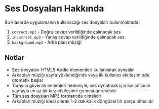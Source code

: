 # Ses Dosyaları Hakkında

Bu klasörde uygulamanın kullanacağı ses dosyaları bulunmaktadır:

1. `correct.mp3` - Doğru cevap verildiğinde çalınacak ses
2. `incorrect.mp3` - Yanlış cevap verildiğinde çalınacak ses
3. `background.mp3` - Arka plan müziği

## Notlar

- Ses dosyaları HTML5 Audio elementleri kullanılarak oynatılır
- Arkaplan müziği sayfa yüklendiğinde veya ilk kullanıcı etkileşiminde otomatik başlar
- Tarayıcı güvenlik önlemleri nedeniyle, ses oynatmak için kullanıcının sayfayla en az bir kez etkileşime girmesi gerekebilir
- Tüm ses dosyaları MP3 formatında olmalıdır
- Arkaplan müziği ideal olarak 1-2 dakikalık döngüsel bir parça olmalıdır 